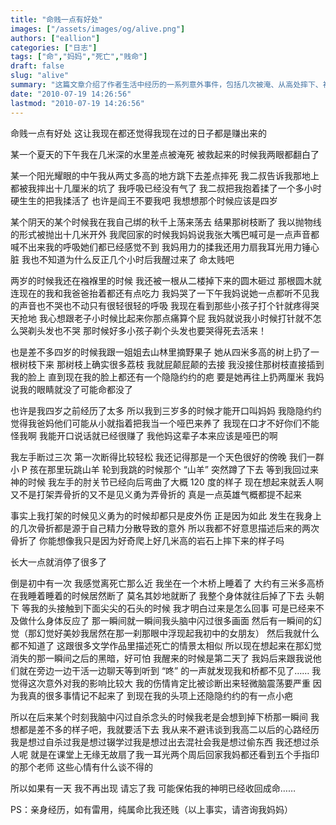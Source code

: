 ```yaml
---
title: "命贱一点有好处"
images: ["/assets/images/og/alive.png"]
authors: ["eallion"]
categories: ["日志"]
tags: ["命","妈妈","死亡","贱命"]
draft: false
slug: "alive"
summary: "这篇文章介绍了作者生活中经历的一系列意外事件，包括几次被淹、从高处摔下、被圆木砸中等。他认为自己的命运命贱，因为在他的记忆中，他经历了太多的伤痛和意外。他也提到了自己小时候因为经历多次意外而开口说话比较晚，还受过多次骨折的经历。他同时也觉得自己在打架和见义勇为时只受到了皮外伤，缺乏英雄气概。"
date: "2010-07-19 14:26:56"
lastmod: "2010-07-19 14:26:56"
---
```


命贱一点有好处
这让我现在都还觉得我现在过的日子都是赚出来的

某一个夏天的下午我在几米深的水里差点被淹死
被救起来的时候我两眼都翻白了

某一个阳光耀眼的中午我从两丈多高的地方跳下去差点摔死
我二叔告诉我那地上都被我摔出十几厘米的坑了
我呼吸已经没有气了
我二叔把我抱着揉了一个多小时硬生生的把我揉活了
也许是阎王不要我吧
我想想那个时候应该是四岁

某个阴天的某个时候我在我自己绑的秋千上荡来荡去
结果那树枝断了
我以抛物线的形式被抛出十几米开外
我爬回家的时候我妈妈说我张大嘴巴喊可是一点声音都喊不出来我的呼吸她们都已经感觉不到
我妈用力的揉我还用力扇我耳光用力锤心脏
我也不知道为什么反正几个小时后我醒过来了
命太贱吧

两岁的时候我还在襁褓里的时候
我还被一根从二楼掉下来的圆木砸过
那根圆木就连现在的我和我爸爸抬着都还有点吃力
我妈哭了一下午我妈说她一点都听不见我的声音也不哭也不动只有很轻很轻的呼吸
我现在看到那些小孩子打个针就疼得哭天抢地
我心想跟老子小时候比起来你那点痛算个屁
我妈就说我小时候打针就不怎么哭剃头发也不哭
那时候好多小孩子剃个头发也要哭得死去活来！

也是差不多四岁的时候我跟一姐姐去山林里摘野果子
她从四米多高的树上扔了一根树枝下来
那树枝上确实很多荔枝
我就屁颠屁颠的去接
我没接住那树枝直接插到我的脸上
直到现在我的脸上都还有一个隐隐约约的疤
要是她再往上扔两厘米
我妈说我的眼睛就没了可能命都没了

也许是我四岁之前经历了太多
所以我到三岁多的时候才能开口叫妈妈
我隐隐约约觉得我爸妈他们可能从小就指着把我当一个哑巴来养了
我现在口才不好你们不能怪我啊
我能开口说话就已经很赚了
我他妈这辈子本来应该是哑巴的啊

我左手断过三次
第一次断得比较轻松
我还记得那是一个天色很好的傍晚
我们一群小 P 孩在那里玩跳山羊
轮到我跳的时候那个 “山羊” 突然蹲了下去
等到我回过来神的时候
我左手的肘关节已经向后弯曲了大概 120 度的样子
现在想起来就丢人啊
又不是打架弄骨折的又不是见义勇为弄骨折的
真是一点英雄气概都提不起来

事实上我打架的时候见义勇为的时候却都只是皮外伤
正是因为如此
发生在我身上的几次骨折都是源于自己精力分散导致的意外
所以我都不好意思描述后来的两次骨折了
你能想像我只是因为好奇爬上好几米高的岩石上摔下来的样子吗

长大一点就消停了很多了

倒是初中有一次
我感觉离死亡那么近
我坐在一个木桥上睡着了
大约有三米多高桥在我睡着睡着的时候居然断了
莫名其妙地就断了
我整个身体就往后掉了下去
头朝下
等我的头接触到下面尖尖的石头的时候
我才明白过来是怎么回事
可是已经来不及做什么身体反应了
那一瞬间就一瞬间我头脑中闪过很多画面
然后有一瞬间的幻觉（那幻觉好美妙我居然在那一刹那眼中浮现起我初中的女朋友）
然后我就什么都不知道了
这跟很多文学作品里描述死亡的情景太相似
所以现在想起来在那幻觉消失的那一瞬间之后的黑暗，好可怕
我醒来的时候是第二天了
我妈后来跟我说他们就在旁边一边干活一边聊天等到听到 “咚” 的一声就发现我和桥都不见了……
我觉得这次意外对我的影响比较大
我的伤情肯定比被诊断出来轻微脑震荡要严重
因为我真的很多事情记不起来了
到现在我的头项上还隐隐约约的有一点小疤

所以在后来某个时刻我脑中闪过自杀念头的时候我老是会想到掉下桥那一瞬间
我想都是差不多的样子吧，我就要活下去
我从来不避讳谈到我高二以后的心路经历
我是想过自杀过我是想过辍学过我是想过出去混社会我是想过偷东西
我还想过杀人呢
就是在课堂上无缘无故扇了我一耳光两个周后回家我妈都还看到五个手指印的那个老师
这些心情有什么谈不得的

所以如果有一天
我不再出现
请忘了我
可能保佑我的神明已经收回成命……

PS：亲身经历，如有雷用，纯属命比我还贱（以上事实，请咨询我妈妈）
